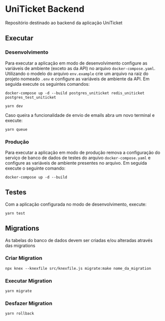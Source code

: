 # UniTicket Backend

Repositório destinado ao backend da aplicação UniTicket

## Executar

### Desenvolvimento

Para executar a aplicação em modo de desenvolvimento configure as variáveis de
ambiente (exceto as da API) no arquivo `docker-compose.yaml`. Utilizando o modelo
do arquivo `env.example` crie um arquivo na raiz do projeto nomeado `.env` e 
configure as variáveis de ambiente da API. Em seguida execute os seguintes comandos:

`docker-compose up -d --build postgres_uniticket redis_uniticket postgres_test_uniticket`

`yarn dev`

Caso queira a funcionalidade de envio de emails abra um novo terminal e execute:

`yarn queue`

### Produção

Para executar a aplicação em modo de produção remova a configuração do serviço de
banco de dados de testes do arquivo `docker-compose.yaml` e configure as variáveis
de ambiente presentes no arquivo. Em seguida execute o seguinte comando:

`docker-compose up -d --build` 

## Testes

Com a aplicação configurada no modo de desenvolvimento, execute:

`yarn test`

## Migrations

As tabelas do banco de dados devem ser criadas e/ou alteradas através das migrations

### Criar Migration

`npx knex --knexfile src/knexfile.js migrate:make nome_da_migration`

### Executar Migration

`yarn migrate`

### Desfazer Migration

`yarn rollback`
